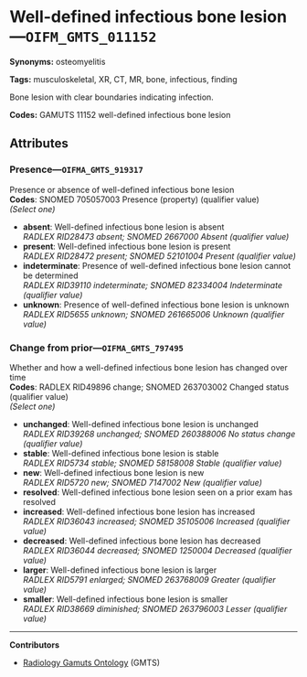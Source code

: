 # Well-defined infectious bone lesion—`OIFM_GMTS_011152`

**Synonyms:** osteomyelitis

**Tags:** musculoskeletal, XR, CT, MR, bone, infectious, finding

Bone lesion with clear boundaries indicating infection.

**Codes:** GAMUTS 11152 well-defined infectious bone lesion

## Attributes

### Presence—`OIFMA_GMTS_919317`

Presence or absence of well-defined infectious bone lesion  
**Codes**: SNOMED 705057003 Presence (property) (qualifier value)  
*(Select one)*

- **absent**: Well-defined infectious bone lesion is absent  
_RADLEX RID28473 absent; SNOMED 2667000 Absent (qualifier value)_
- **present**: Well-defined infectious bone lesion is present  
_RADLEX RID28472 present; SNOMED 52101004 Present (qualifier value)_
- **indeterminate**: Presence of well-defined infectious bone lesion cannot be determined  
_RADLEX RID39110 indeterminate; SNOMED 82334004 Indeterminate (qualifier value)_
- **unknown**: Presence of well-defined infectious bone lesion is unknown  
_RADLEX RID5655 unknown; SNOMED 261665006 Unknown (qualifier value)_

### Change from prior—`OIFMA_GMTS_797495`

Whether and how a well-defined infectious bone lesion has changed over time  
**Codes**: RADLEX RID49896 change; SNOMED 263703002 Changed status (qualifier value)  
*(Select one)*

- **unchanged**: Well-defined infectious bone lesion is unchanged  
_RADLEX RID39268 unchanged; SNOMED 260388006 No status change (qualifier value)_
- **stable**: Well-defined infectious bone lesion is stable  
_RADLEX RID5734 stable; SNOMED 58158008 Stable (qualifier value)_
- **new**: Well-defined infectious bone lesion is new  
_RADLEX RID5720 new; SNOMED 7147002 New (qualifier value)_
- **resolved**: Well-defined infectious bone lesion seen on a prior exam has resolved  
- **increased**: Well-defined infectious bone lesion has increased  
_RADLEX RID36043 increased; SNOMED 35105006 Increased (qualifier value)_
- **decreased**: Well-defined infectious bone lesion has decreased  
_RADLEX RID36044 decreased; SNOMED 1250004 Decreased (qualifier value)_
- **larger**: Well-defined infectious bone lesion is larger  
_RADLEX RID5791 enlarged; SNOMED 263768009 Greater (qualifier value)_
- **smaller**: Well-defined infectious bone lesion is smaller  
_RADLEX RID38669 diminished; SNOMED 263796003 Lesser (qualifier value)_

---

**Contributors**

- [Radiology Gamuts Ontology](https://gamuts.net/) (GMTS)